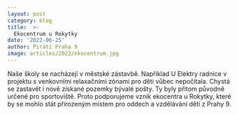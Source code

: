 ```yaml
---
layout: post
category: blog
title:  >-
  Ekocentrum u Rokytky
date: '2022-06-25'
author: Piráti Praha 9
image: articles/2022/ekocentrum.jpg
---
```

Naše školy se nacházejí v městské zástavbě. Například U Elektry radnice v projektu s venkovními relaxačními zónami pro děti vůbec nepočítala. Chystá se zastavět i nově získané pozemky bývalé pošty. Ty byly přitom původně určené pro sportoviště. Proto podporujeme vznik ekocentra u Rokytky, které by se mohlo stát přirozeným místem pro oddech a vzdělávání dětí z Prahy 9.
